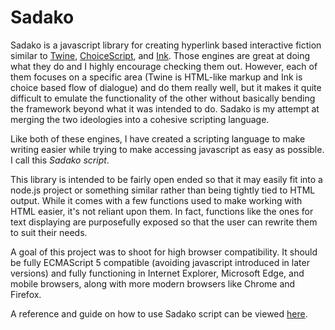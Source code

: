# Sadako

Sadako is a javascript library for creating hyperlink based interactive fiction similar to [Twine](https://twinery.org/), [ChoiceScript](https://www.choiceofgames.com/make-your-own-games/choicescript-intro/), and [Ink](https://www.inklestudios.com/ink/). Those engines are great at doing what they do and I highly encourage checking them out. However, each of them focuses on a specific area (Twine is HTML-like markup and Ink is choice based flow of dialogue) and do them really well, but it makes it quite difficult to emulate the functionality of the other without basically bending the framework beyond what it was intended to do. Sadako is my attempt at merging the two ideologies into a cohesive scripting language. 

Like both of these engines, I have created a scripting language to make writing easier while trying to make accessing javascript as easy as possible. I call this *Sadako script*.

This library is intended to be fairly open ended so that it may easily fit into a node.js project or something similar rather than being tightly tied to HTML output. While it comes with a few functions used to make working with HTML easier, it's not reliant upon them. In fact, functions like the ones for text displaying are purposefully exposed so that the user can rewrite them to suit their needs.

A goal of this project was to shoot for high browser compatibility. It should be fully ECMAScript 5 compatible (avoiding javascript introduced in later versions) and fully functioning in Internet Explorer, Microsoft Edge, and mobile browsers, along with more modern browsers like Chrome and Firefox.

A reference and guide on how to use Sadako script can be viewed [here](tokens.md).
